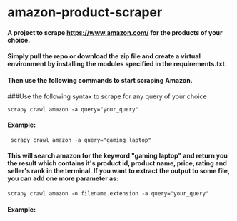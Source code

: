 # amazon-product-scraper

#### A project to scrape https://www.amazon.com/ for the products of your choice. 
#### Simply pull the repo or download the zip file and create a virtual environment by installing the modules specified in the requirements.txt. 
#### Then use the following commands to start scraping Amazon.




###Use the following syntax to scrape for any query of your choice

``` scrapy crawl amazon -a query="your_query"  ```

#### Example:
```  scrapy crawl amazon -a query="gaming laptop" ```


#### This will search amazon for the keyword "gaming laptop" and return you the result which contains it's product id, product name, price, rating and seller's rank in the terminal. If you want to extract the output to some file, you can add one more parameter as:

``` scrapy crawl amazon -o filename.extension -a query="your_query" ```

#### Example:
``` scrapy crawl amazon -o gaming_laptop.csv -a query="gaming laptop"
